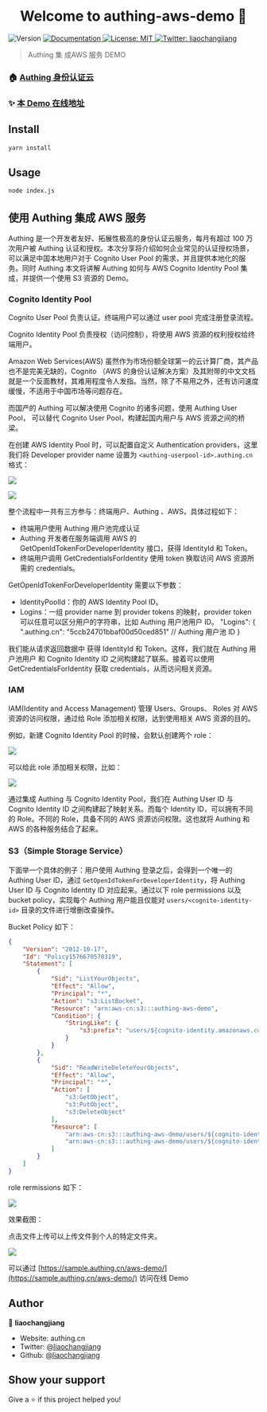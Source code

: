 <h1 align="center">Welcome to authing-aws-demo 👋</h1>
<p>
  <img alt="Version" src="https://img.shields.io/badge/version-1.0.0-blue.svg?cacheSeconds=2592000" />
  <a href="https://github.com/Authing/aws" target="_blank">
    <img alt="Documentation" src="https://img.shields.io/badge/documentation-yes-brightgreen.svg" />
  </a>
  <a href="#" target="_blank">
    <img alt="License: MIT" src="https://img.shields.io/badge/License-MIT-yellow.svg" />
  </a>
  <a href="https://twitter.com/liaochangjiang" target="_blank">
    <img alt="Twitter: liaochangjiang" src="https://img.shields.io/twitter/follow/liaochangjiang.svg?style=social" />
  </a>
</p>

> Authing 集 成AWS 服务 DEMO

### 🏠 [Authing 身份认证云](https://authing.cn)

### ✨ [本 Demo 在线地址](https://sample.authing.cn/aws-demo/)

## Install

```sh
yarn install
```

## Usage

```sh
node index.js
```

## 使用 Authing 集成 AWS 服务

Authing 是一个开发者友好、拓展性极高的身份认证云服务，每月有超过 100 万次用户被 Authing 认证和授权。本次分享将介绍如何企业常见的认证授权场景，可以满足中国本地用户对于 Cognito User Pool 的需求，并且提供本地化的服务。同时 Authing 本文将讲解 Authing 如何与 AWS Cognito Identity Pool 集成，并提供一个使用 S3 资源的 Demo。

### Cognito Identity Pool

Cognito User Pool 负责认证。终端用户可以通过 user pool 完成注册登录流程。

Cognito Identity Pool 负责授权（访问控制），将使用 AWS 资源的权利授权给终端用户。

Amazon Web Services(AWS) 虽然作为市场份额全球第一的云计算厂商，其产品也不是完美无缺的，Cognito （AWS 的身份认证解决方案）及其附带的中文文档就是一个反面教材，其难用程度令人发指。当然，除了不易用之外，还有访问速度缓慢，不适用于中国市场等问题存在。

而国产的 Authing 可以解决使用 Cognito 的诸多问题，使用 Authing User Pool， 可以替代 Cognito User Pool，构建起国内用户与 AWS 资源之间的桥梁。

在创建 AWS Identity Pool 时，可以配置自定义 Authentication providers，这里我们将 Developer provider name 设置为 `<authing-userpool-id>.authing.cn`  格式：

![](http://lcjim-img.oss-cn-beijing.aliyuncs.com/2019-12-18-181525.jpg)

![](http://lcjim-img.oss-cn-beijing.aliyuncs.com/2019-12-18-181549.jpg)

整个流程中一共有三方参与：终端用户、Authing 、AWS，具体过程如下：
- 终端用户使用 Authing 用户池完成认证
- Authing 开发者在服务端调用 AWS 的 GetOpenIdTokenForDeveloperIdentity 接口，获得 IdentityId 和 Token。
- 终端用户调用 GetCredentialsForIdentity 使用 token 换取访问 AWS 资源所需的 credentials。

GetOpenIdTokenForDeveloperIdentity 需要以下参数：
- IdentityPoolId：你的 AWS Identity Pool ID。
- Logins：一组 provider name 到 provider tokens 的映射，provider token 可以任意可以区分用户的字符串，比如 Authing 用户池用户 ID。
"Logins": {
    "<authing-userpool-id>.authing.cn": "5ccb24701bbaf00d50ced851" // Authing 用户池 ID
}

我们能从请求返回数据中 获得 IdentityId 和 Token。这样，我们就在 Authing 用户池用户 和 Cognito Identity ID 之间构建起了联系。接着可以使用 GetCredentialsForIdentity 获取 credentials，从而访问相关资源。

### IAM

IAM(Identity and Access Management) 管理 Users、Groups、 Roles 对 AWS 资源的访问权限，通过给 Role 添加相关权限，达到使用相关 AWS 资源的目的。

例如，新建 Cognito Identity Pool 的时候，会默认创建两个 role：

![](http://lcjim-img.oss-cn-beijing.aliyuncs.com/2019-12-18-181645.jpg)

可以给此 role 添加相关权限，比如：

![](http://lcjim-img.oss-cn-beijing.aliyuncs.com/2019-12-18-181702.jpg)

通过集成 Authing 与 Cognito Identity Pool，我们在 Authing User ID 与 Cognito Identity ID 之间构建起了映射关系。而每个 Identity ID，可以拥有不同的 Role。不同的 Role，具备不同的 AWS 资源访问权限。这也就将 Authing 和 AWS 的各种服务结合了起来。

### S3（Simple Storage Service）

下面举一个具体的例子：用户使用 Authing 登录之后，会得到一个唯一的 Authing User ID，通过 `GetOpenIdTokenForDeveloperIdentity`，将 Authing User ID 与 Cognito Identity ID 对应起来。通过以下 role permissions 以及 bucket policy，实现每个 Authing 用户能且仅能对 `users/<cognito-identity-id>` 目录的文件进行增删改查操作。

Bucket Policy 如下：
```json
{
    "Version": "2012-10-17",
    "Id": "Policy1576670578319",
    "Statement": [
        {
            "Sid": "ListYourObjects",
            "Effect": "Allow",
            "Principal": "*",
            "Action": "s3:ListBucket",
            "Resource": "arn:aws-cn:s3:::authing-aws-demo",
            "Condition": {
                "StringLike": {
                    "s3:prefix": "users/${cognito-identity.amazonaws.com:sub}"
                }
            }
        },
        {
            "Sid": "ReadWriteDeleteYourObjects",
            "Effect": "Allow",
            "Principal": "*",
            "Action": [
                "s3:GetObject",
                "s3:PutObject",
                "s3:DeleteObject"
            ],
            "Resource": [
                "arn:aws-cn:s3:::authing-aws-demo/users/${cognito-identity.amazonaws.com:sub}",
                "arn:aws-cn:s3:::authing-aws-demo/users/${cognito-identity.amazonaws.com:sub}/*"
            ]
        }
    ]
}
```

role rermissions 如下：

![](http://lcjim-img.oss-cn-beijing.aliyuncs.com/2019-12-18-182358.png)

效果截图：

点击文件上传可以上传文件到个人的特定文件夹。

![](http://lcjim-img.oss-cn-beijing.aliyuncs.com/2019-12-18-182542.png)

可以通过 [https://sample.authing.cn/aws-demo/](https://sample.authing.cn/aws-demo/) 访问在线 Demo

## Author

👤 **liaochangjiang**

* Website: authing.cn
* Twitter: [@liaochangjiang](https://twitter.com/liaochangjiang)
* Github: [@liaochangjiang](https://github.com/liaochangjiang)

## Show your support

Give a ⭐️ if this project helped you!

